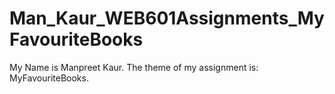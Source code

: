 # Man_Kaur_WEB601Assignments_MyFavouriteBooks
My Name is Manpreet Kaur.
The theme of my assignment is: MyFavouriteBooks.
